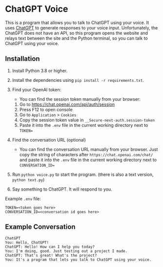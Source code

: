 # ChatGPT Voice
This is a program that allows you to talk to ChatGPT using your voice.
It uses [ChatGPT](https://chat.openai.com/) to generate responses to your voice input.
Unfortunately, the ChatGPT does not have an API, so this program opens the website and relays text between the site
and the Python terminal, so you can talk to ChatGPT using your voice.

## Installation
1. Install Python 3.8 or higher.
2. Install the dependencies using `pip install -r requirements.txt`.
3. Find your OpenAI token:
   * You can find the session token manually from your browser:

    1. Go to https://chat.openai.com/api/auth/session
    2. Press F12 to open console
    3. Go to `Application` > `Cookies`
    4. Copy the session token value in `__Secure-next-auth.session-token`
    5. Paste it into the `.env` file in the current working directory next to `TOKEN=`
4. Find the conversation URL (optional)
   * You can find the conversation URL manually from your browser. Just copy the string of characters after `https://chat.openai.com/chat/` and paste it into the `.env` file in the current working directory next to `CONVERSATION_ID=`
5. Run `python voice.py` to start the program. (there is also a text version, `python text.py`)
6. Say something to ChatGPT. It will respond to you.

Example `.env` file:
```env
TOKEN=<token goes here>
CONVERSATION_ID=<conversation id goes here>
```

## Example Conversation
```
ChatGPT
You: Hello, ChatGPT!
ChatGPT: Hello! How can I help you today?
You: I'm doing, good. Just testing out a project I made.
ChatGPT: That's great! What's the project?
You: It's a program that lets you talk to ChatGPT using your voice.
```
